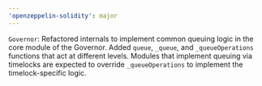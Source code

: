 ```yaml
---
'openzeppelin-solidity': major
---
```


`Governor`: Refactored internals to implement common queuing logic in the core module of the Governor. Added `queue`, `_queue`, and `_queueOperations` functions that act at different levels. Modules that implement queuing via timelocks are expected to override `_queueOperations` to implement the timelock-specific logic.
